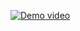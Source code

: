 [![Demo video](http://img.youtube.com/vi/3sqKsfj8WRE/0.jpg)](https://www.youtube.com/watch?v=3sqKsfj8WRE&feature=emb_title)
